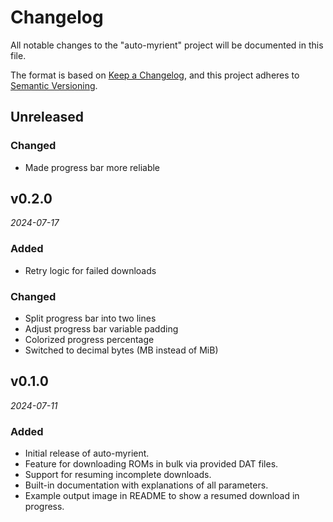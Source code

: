# Changelog

All notable changes to the "auto-myrient" project will be documented in this file.

The format is based on [Keep a Changelog](https://keepachangelog.com/en/1.1.0/),
and this project adheres to [Semantic Versioning](https://semver.org/spec/v2.0.0.html).

## Unreleased

### Changed
- Made progress bar more reliable

## v0.2.0
_2024-07-17_

### Added
- Retry logic for failed downloads

### Changed
- Split progress bar into two lines
- Adjust progress bar variable padding
- Colorized progress percentage
- Switched to decimal bytes (MB instead of MiB)

## v0.1.0
_2024-07-11_

### Added
- Initial release of auto-myrient.
- Feature for downloading ROMs in bulk via provided DAT files.
- Support for resuming incomplete downloads.
- Built-in documentation with explanations of all parameters.
- Example output image in README to show a resumed download in progress.
